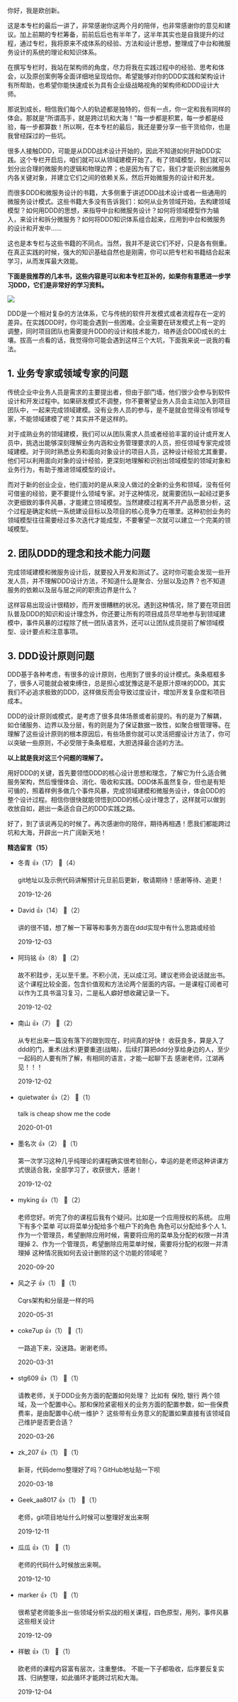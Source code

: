 你好，我是欧创新。

这是本专栏的最后一讲了，非常感谢你这两个月的陪伴，也非常感谢你的意见和建议。加上前期的专栏筹备，前前后后也有半年了，这半年其实也是自我提升的过程，通过专栏，我将原来不成体系的经验、方法和设计思想，整理成了中台和微服务设计的系统的理论和知识体系。

在撰写专栏时，我站在架构师的角度，尽力将我在实践过程中的经验、思考和体会，以及原创案例等全面详细地呈现给你。希望能够对你的DDD实践和架构设计有所帮助，也希望你能快速成长为具有企业级战略视角的架构师和DDD设计大师。

那说到成长，相信我们每个人的轨迹都是独特的，但有一点，你一定和我有同样的体会。那就是“所谓高手，就是跨过坑和大海！”每一步都是积累，每一步都是经验，每一步都算数！所以啊，在本专栏的最后，我还是要分享一些干货给你，也是我曾经踩过的一些坑。

很多人接触DDD，可能是从DDD战术设计开始的，因此不知道如何开始DDD实践。这个专栏开启后，咱们就可以从领域建模开始了。有了领域模型，我们就可以划分出合理的微服务的逻辑和物理边界；也是因为有了它，我们才能识别出微服务内各关键对象，并建立它们之间的依赖关系，然后开始微服务的设计和开发。

而很多DDD和微服务设计的书籍，大多侧重于讲述DDD战术设计或者一些通用的微服务设计模式。这些书籍大多没有告诉我们：如何从业务领域开始，去构建领域模型？如何用DDD的思想，来指导中台和微服务设计？如何将领域模型作为输入，来设计和拆分微服务？如何将DDD知识体系组合起来，应用到中台和微服务的设计和开发中......

这也是本专栏与这些书籍的不同点。当然，我并不是说它们不好，只是各有侧重。在真正实践的时候，强大的知识基础自然也是刚需，你可以把专栏和书籍结合起来学习，从而发挥最大效能。

**下面是我推荐的几本书，这些内容是可以和本专栏互补的，如果你有意愿进一步学习DDD，它们是非常好的学习资料。**

![](https://static001.geekbang.org/resource/image/8a/42/8a90eb7bb3a80baa917cef282b7ff042.jpg?wh=1010%2A560)

DDD是一个相对复杂的方法体系，它与传统的软件开发模式或者流程存在一定的差异。在实践DDD时，你可能会遇到一些困难。企业需要在研发模式上有一定的调整，同时项目团队也需要提升DDD的设计和技术能力，培养适合DDD成长的土壤。拔高一点看的话，我觉得你可能会遇到这样三个大坑，下面我来说一说我的看法。

## 1. 业务专家或领域专家的问题

传统企业中业务人员是需求的主要提出者，但由于部门墙，他们很少会参与到软件设计和开发过程中。如果研发模式不调整，你不要奢望业务人员会主动加入到项目团队中，一起来完成领域建模。没有业务人员的参与，是不是就会觉得没有领域专家，不能领域建模了呢？其实并不是这样的。

对于成熟业务的领域建模，我们可以从团队需求人员或者经验丰富的设计或开发人员中，挑选出能够深刻理解业务内涵和业务管理要求的人员，担任领域专家完成领域建模。对于同时熟悉业务和面向对象设计的项目人员，这种设计经验尤其重要，他们可以利用面向对象的设计经验，更深刻地理解和识别出领域模型的领域对象和业务行为，有助于推进领域模型的设计。

而对于新的创业企业，他们面对的是从来没人做过的全新的业务和领域，没有任何可借鉴的经验，更不要提什么领域专家。对于这种情况，就需要团队一起经过更多次更细致的事件风暴，才能建立领域模型。当然建模过程离不开产品愿景分析，这个过程是确定和统一系统建设目标以及项目的核心竞争力在哪里。这种初创业务的领域模型往往需要经过多次迭代才能成型，不要奢望一次就可以建立一个完美的领域模型。

## 2. 团队DDD的理念和技术能力问题

完成领域建模和微服务设计后，就要投入开发和测试了。这时你可能会发现一些开发人员，并不理解DDD设计方法，不知道什么是聚合、分层以及边界？也不知道服务的依赖以及层与层之间的职责边界是什么？

这样容易出现设计很精妙，而开发很糟糕的状况。遇到这种情况，除了要在项目团队普及DDD的知识和设计理念外，你还要让所有的项目成员尽早地参与到领域建模中，事件风暴的过程除了统一团队语言外，还可以让团队成员提前了解领域模型、设计要点和注意事项。

## 3. DDD设计原则问题

DDD基于各种考虑，有很多的设计原则，也用到了很多的设计模式。条条框框多了，很多人可能就会被束缚住，总是担心或犹豫这是不是原汁原味的DDD。其实我们不必追求极致的DDD，这样做反而会导致过度设计，增加开发复杂度和项目成本。

DDD的设计原则或模式，是考虑了很多具体场景或者前提的。有的是为了解耦，如仓储服务、边界以及分层，有的则是为了保证数据一致性，如聚合根管理等。在理解了这些设计原则的根本原因后，有些场景你就可以灵活把握设计方法了，你可以突破一些原则，不必受限于条条框框，大胆选择最合适的方法。

**以上就是我对这三个问题的理解了。**

用好DDD的关键，首先要领悟DDD的核心设计思想和理念，了解它为什么适合微服务架构，然后慢慢体会、消化、吸收和实践。DDD体系虽然复杂，但也是有矩可循的，照着样例多做几个事件风暴，完成领域建模和微服务设计，体会DDD的整个设计过程。相信你很快就能领悟到DDD的核心设计理念了，这样就可以做到收放自如，趟出一条适合自己的DDD实践之路。

好了，到了该说再见的时候了。再次感谢你的陪伴，期待再相遇！愿我们都能跨过坑和大海，开辟出一片广阔新天地！
<div><strong>精选留言（15）</strong></div><ul>
<li><span>冬青</span> 👍（17） 💬（4）<p>git地址以及示例代码讲解预计元旦前后更新，敬请期待！感谢等待、追更！</p>2019-12-26</li><br/><li><span>David</span> 👍（14） 💬（2）<p>讲的很不错，想了解一下幂等和事务方面在ddd实现中有什么思路或经验</p>2019-12-03</li><br/><li><span>阿玛铭</span> 👍（8） 💬（2）<p>故不积跬步，无以至千里。不积小流，无以成江河。建议老师会说话就出书。这个课程比较全面，包含价值观和方法论两个层面的内容。一是课程订阅者可以作为工具书温习复习，二是私人癖好想收藏记录一下。</p>2019-12-02</li><br/><li><span>南山</span> 👍（7） 💬（2）<p>从专栏出来一篇没有落下的跟到现在，时间真的好快！
收获良多，算是入了ddd的门，重术(战术)更要重道(战略)，后续打算把ddd分享给身边的人，至少一起码的人要有所了解，有相同的语言，才能一起聊下去
感谢老师，江湖再见！！！</p>2019-12-02</li><br/><li><span>quietwater</span> 👍（2） 💬（1）<p>talk is cheap show me the code</p>2020-01-01</li><br/><li><span>墨名次</span> 👍（2） 💬（1）<p>第一次学习这种几乎纯理论的课程确实很考验耐心，幸运的是老师这种讲课方式很适合我，全部学习了，收获很大，感谢！</p>2019-12-02</li><br/><li><span>myking</span> 👍（1） 💬（2）<p>老师您好。听完了你的课程后我有个疑问。比如是一个应用授权的系统。
应用 下有多个菜单
可以将菜单分配给多个租户下的角色
角色可以分配给多个人
1、作为一个管理员，希望删除应用时候，需要将应用的菜单及分配的权限一并清理掉
2、作为一个管理员，希望删除应用菜单时候，需要将分配的权限一并清理掉
这种情况我如何去设计删除的这个功能的领域呢？

</p>2020-09-20</li><br/><li><span>风之子</span> 👍（1） 💬（1）<p>Cqrs架构和分层是一样的吗</p>2020-05-31</li><br/><li><span>coke7up</span> 👍（1） 💬（1）<p>一路追下来，没迷路。谢谢老师。</p>2020-03-31</li><br/><li><span>stg609</span> 👍（1） 💬（1）<p>请教老师，关于DDD业务方面的配置如何处理？ 比如有 保险, 银行 两个领域，及一个配置中心。那和保险紧密相关的业务方面的配置参数，如一些保费费率，是由配置中心统一维护？ 
这些带有业务意义的配置如果直接有该领域自己维护是否更合适？</p>2020-03-26</li><br/><li><span>zk_207</span> 👍（1） 💬（1）<p>新哥，代码demo整理好了吗？GitHub地址贴一下呗
</p>2020-03-18</li><br/><li><span>Geek_aa8017</span> 👍（1） 💬（1）<p>老师，git项目地址什么时候可以整理好发出来啊</p>2019-12-11</li><br/><li><span>瓜瓜</span> 👍（1） 💬（1）<p>老师的代码什么时候放出来啊。</p>2019-12-10</li><br/><li><span>marker</span> 👍（1） 💬（1）<p>很希望老师能多出一些领域分析实战的相关课程，四色原型，用列，事件风暴这些相关设计</p>2019-12-09</li><br/><li><span>祥敏</span> 👍（1） 💬（1）<p>欧老师的课程内容富有层次，注重整体。
不能一下子都吸收，后序要反复实践、归纳整理，如此循环才能跨过坑和大海。</p>2019-12-04</li><br/>
</ul>